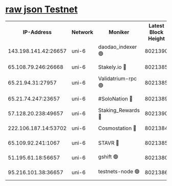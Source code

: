 [raw json Testnet](https://rpc-check.junot.stavr.tech/junot/rpc-junot-result.json)
=


<table><tr><th>IP-Address</th><th>Network</th><th>Moniker</th><th>Latest Block Height</th><th>Earliest Block Height</th><th>Catching Up</th><th>Tx Index</th><th>Voting Power</th><th>Scan Time</th></tr><tr><td>143.198.141.42:26657</td><td>uni-6</td><td>daodao_indexer 🟢</td><td>8021390</td><td>1</td><td>False</td><td>off</td><td>0</td><td>2024-02-15T20:37:02.239054227UTC</td></tr><tr><td>65.108.79.246:26668</td><td>uni-6</td><td>Stakely.io 🔴</td><td>8021385</td><td>1570872</td><td>False</td><td>on</td><td>1846530</td><td>2024-02-15T20:36:50.274306228UTC</td></tr><tr><td>65.21.94.31:27957</td><td>uni-6</td><td>Validatrium-rpc 🟢</td><td>8021385</td><td>2943363</td><td>False</td><td>on</td><td>0</td><td>2024-02-15T20:36:45.539940434UTC</td></tr><tr><td>65.21.74.247:23657</td><td>uni-6</td><td>#SoloNation 🔴</td><td>8021389</td><td>5208001</td><td>False</td><td>on</td><td>112</td><td>2024-02-15T20:37:01.313430627UTC</td></tr><tr><td>57.128.20.238:49657</td><td>uni-6</td><td>Staking_Rewards 🔴</td><td>8021390</td><td>6514618</td><td>False</td><td>on</td><td>1008</td><td>2024-02-15T20:37:02.517887570UTC</td></tr><tr><td>222.106.187.14:53702</td><td>uni-6</td><td>Cosmostation 🔴</td><td>8021384</td><td>7473037</td><td>False</td><td>on</td><td>109003</td><td>2024-02-15T20:36:43.172218070UTC</td></tr><tr><td>65.109.92.241:1067</td><td>uni-6</td><td>STAVR 🔴</td><td>8021385</td><td>7502372</td><td>False</td><td>on</td><td>6054</td><td>2024-02-15T20:36:49.944110828UTC</td></tr><tr><td>51.195.61.18:56657</td><td>uni-6</td><td>gshift 🟢</td><td>8021380</td><td>7691417</td><td>False</td><td>on</td><td>0</td><td>2024-02-15T20:36:31.485952421UTC</td></tr><tr><td>95.216.101.38:36657</td><td>uni-6</td><td>testnets-node 🟢</td><td>8021386</td><td>7905356</td><td>False</td><td>on</td><td>0</td><td>2024-02-15T20:36:52.676795606UTC</td></tr></table>